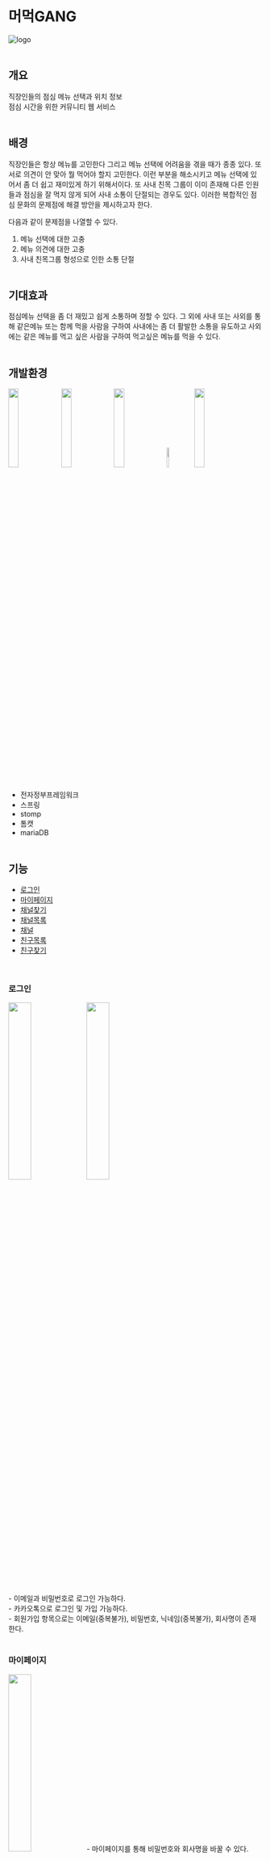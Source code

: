 # 머먹GANG
![logo](https://user-images.githubusercontent.com/76242399/145909545-6c99c6a8-7340-435c-a780-e0378cb8255c.png)
<br><br>
## 개요
직장인들의 점심 메뉴 선택과 위치 정보<br>
점심 시간을 위한 커뮤니티 웹 서비스
<br><br>
## 배경
직장인들은 항상 메뉴를 고민한다 그리고 메뉴 선택에 어려움을 겪을 때가 종종 있다. 또 서로 의견이 안 맞아 뭘 먹어야 할지 고민한다. 이런 부분을 해소시키고 메뉴 선택에 있어서 좀 더 쉽고 재미있게 하기 위해서이다. 또 사내 친목 그룹이 이미 존재해 다른 인원들과 점심을 잘 먹지 않게 되어 사내 소통이 단절되는 경우도 있다. 이러한 복합적인 점심 문화의 문제점에 해결 방안을 제시하고자 한다.

다음과 같이 문제점을 나열할 수 있다.
1. 메뉴 선택에 대한 고충
2. 메뉴 의견에 대한 고충
3. 사내 친목그룹 형성으로 인한 소통 단절
<br><br>

## 기대효과
점심메뉴 선택을 좀 더 재밌고 쉽게 소통하며 정할 수 있다. 그 외에 사내 또는 사외를 통해 같은메뉴 또는 함께 먹을 사람을 구하여 사내에는 좀 더 활발한 소통을 유도하고 사외에는 같은 메뉴를 먹고 싶은 사람을 구하여 먹고싶은 메뉴를 먹을 수 있다.
<br><br>

## 개발환경
<div>
<img src="https://user-images.githubusercontent.com/76242399/145910565-dcf399d0-3892-4652-a60b-9fc87868f598.png" width="20%"/>
<img src="https://user-images.githubusercontent.com/76242399/145914788-f05dfe65-8eac-455e-aaff-da309fa71187.png" width="20%"/>
<img src="https://user-images.githubusercontent.com/76242399/145910584-e6f355f4-91c3-4f47-851e-499cd214accc.png" width="20%"/>
<img src="https://user-images.githubusercontent.com/76242399/145910598-e9b6c802-1e4c-494d-92bd-febcb7723cd6.png" width="10%"/>
<img src="https://user-images.githubusercontent.com/76242399/145910603-518992f5-36d3-4301-be0a-9074997282c8.png" width="20%"/>
</div>

* 전자정부프레임워크
* 스프링
* stomp
* 톰캣
* mariaDB
<br><br>
## 기능
- [로그인](#로그인)
- [마이페이지](#마이페이지)
- [채널찾기](#채널찾기)
- [채널목록](#채널목록)
- [채널](#채널)
- [친구목록](#친구목록)
- [친구찾기](#친구찾기)
<br>

### 로그인
<div>
<img src="https://user-images.githubusercontent.com/76242399/145936008-0a5ffb9d-1fff-4126-8e38-8367004f7310.png" width="30%"/>
<img src="https://user-images.githubusercontent.com/76242399/145936012-583d9162-907a-43fc-a198-001e04749c8d.png" width="30%"/>
</div>
- 이메일과 비밀번호로 로그인 가능하다.<br>
- 카카오톡으로 로그인 및 가입 가능하다.<br>
- 회원가입 항목으로는 이메일(중복불가), 비밀번호, 닉네임(중복불가), 회사명이 존재한다.
<br><br>

### 마이페이지
<img src="https://user-images.githubusercontent.com/76242399/145936067-828f4116-6609-4051-9971-df6d595aaeb3.png" width="30%"/>
- 마이페이지를 통해 비밀번호와 회사명을 바꿀 수 있다.
<br><br>

### 채널찾기
<img src="https://user-images.githubusercontent.com/76242399/145915508-2a87aeb3-ea45-460d-85da-6f7b437a463f.png" width="60%"/>
공개된 채널을 찾는 메뉴이다.<br>
- 공개된 채널은 모두가 입장이 가능하다.<br>
- 같은 메뉴가 먹고 싶은 사내 직원 또는 주변 회사 직원을 찾을 수 있다.<br>
- 같이 먹고 싶은 사람을 구하여 메뉴를 같이 정할 수도 있다.
<br><br>

### 채널목록
<img src="https://user-images.githubusercontent.com/76242399/145916211-297f6756-1a85-41a2-b27e-a427766d594b.png" width="60%"/>
로그인한 계정이 참여중인 비공개 채널과 방장인 채널의 목록이다.<br>
- 채널의 목록을 볼 수 있다.<br>
- 채널을 만들 수 있다.<br>
- 초대된 채널을 볼 수 있다.
<br><br>

### 채널
<img src="https://user-images.githubusercontent.com/76242399/145916236-62c6d8e2-e1f9-4d74-b954-380de5528f1c.png" width="60%"/>
전체적인 채널의 모습이다.<br>
- 우측에 채팅창이 존재하고 모든 내역이 저장된다. (stomp)<br>
- 메뉴 버튼으로 메뉴를 선택 할 수 있고 선택된 메뉴는 하단의 박스에 추가된다. (stomp)<br>
- 선택된 메뉴들을 랜덤뽑기 할 수 있다. (stomp)<br>
- 랜덤뽑기 결과 키워드를 통해 2km내의 음식점 위치를 찾을 수 있다. (카카오API)<br>
- 메뉴목록을 비울 수 있다. (stomp)<br>
- 채널삭제 또는 채널을 나갈 수 있다. (stomp)
<br><br>

### 친구찾기
<img src="https://user-images.githubusercontent.com/76242399/145916253-5d515444-1666-4dec-968c-c22e5f514ddb.png" width="60%"/>
- 이메일 또는 닉네임으로 검색 할 수 있다.<br>
- 받은 친구요청을 통해 수락 또는 거절 할 수 있다.<br>
- 요청한 친구를 통해 확인 및 요청 취소를 할 수 있다.
<br><br>

### 친구목록
<img src="https://user-images.githubusercontent.com/76242399/145916271-1c96514b-4e0a-4efc-99cb-60133b7b36a7.png" width="60%"/>
- 친구 목록을 확인 할 수 있다.<br>
- 휴지통버튼을 통해 친구 삭제를 할 수 있다.
<br><br>



